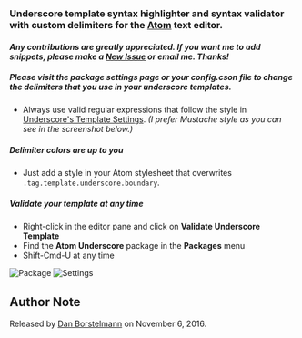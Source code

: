 ### Underscore template syntax highlighter and syntax validator with custom delimiters for the [Atom](https://atom.io/) text editor.

#### _Any contributions are greatly appreciated.  If you want me to add snippets, please make a [New Issue](https://github.com/dborstelmann/atom-underscore/issues/new) or email me. Thanks!_

##### Please visit the package settings page or your config.cson file to change the delimiters that you use in your underscore templates.
- Always use valid regular expressions that follow the style in [Underscore's Template Settings](http://underscorejs.org/#template).  _(I prefer Mustache style as you can see in the screenshot below.)_

##### Delimiter colors are up to you
- Just add a style in your Atom stylesheet that overwrites `.tag.template.underscore.boundary`.

##### Validate your template at any time
- Right-click in the editor pane and click on **Validate Underscore Template**
- Find the **Atom Underscore** package in the **Packages** menu
- Shift-Cmd-U at any time

![Package](https://s26.postimg.org/rnvxirrk9/package.png)
![Settings](https://s26.postimg.org/iep5uwtah/settings.png)


## Author Note

Released by [Dan Borstelmann](https://github.com/dborstelmann) on November 6, 2016.
